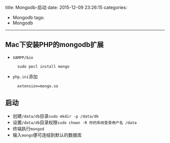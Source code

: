 title: Mongodb-启动
date: 2015-12-09 23:26:15
categories: 
- Mongodb
tags: 
- Mongodb
---
## Mac下安装PHP的mongodb扩展

* `XAMPP/bin`

		sudo pecl install mongo

* `php.ini`添加

		extension=mongo.so

## 启动
* 创建`/data/db`目录`sudo mkdir -p /data/db`
* 设置`/data/db`目录权限`sudo chown -R 你的系统登录用户名 /data`
* 终端执行`mongod`
* 输入`mongo`便可连结到默认的数据库


